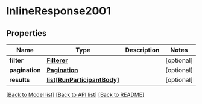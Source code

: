 # InlineResponse2001

## Properties
Name | Type | Description | Notes
------------ | ------------- | ------------- | -------------
**filter** | [**Filterer**](Filterer.md) |  | [optional] 
**pagination** | [**Pagination**](Pagination.md) |  | [optional] 
**results** | [**list[RunParticipantBody]**](RunParticipantBody.md) |  | [optional] 

[[Back to Model list]](../README.md#documentation-for-models) [[Back to API list]](../README.md#documentation-for-api-endpoints) [[Back to README]](../README.md)

